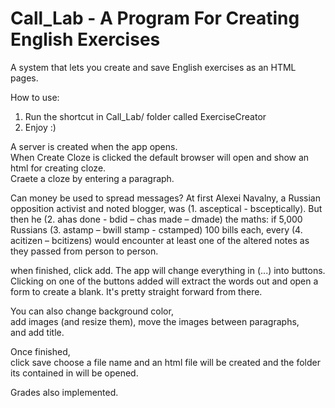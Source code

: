 # Call_Lab - A Program For Creating English Exercises
A system that lets you create and save English exercises as an HTML pages.  

How to use:  
1. Run the shortcut in Call_Lab/ folder called ExerciseCreator 
2. Enjoy :)

A server is created when the app opens.  
When Create Cloze is clicked the default browser will open and show an html for creating cloze.  
Craete a cloze by entering a paragraph.  
  
Can money be used to spread messages? At first Alexei Navalny, a Russian opposition activist and noted blogger, was (1. asceptical - bsceptically). But then he (2. ahas done - bdid – chas made – dmade) the maths: if 5,000 Russians (3. astamp – bwill stamp - cstamped) 100 bills each, every (4. acitizen – bcitizens) would encounter at least one of the altered notes as they passed from person to person. 
  
when finished, click add.
The app will change everything in (...) into buttons.
Clicking on one of the buttons added will extract the words out and open a form to create a blank.
It's pretty straight forward from there. 

You can also change background color,  
add images (and resize them), move the images between paragraphs,  
and add title.  

Once finished,  
click save choose a file name and an html file will be created and the folder its contained in will be opened.  
  
Grades also implemented.


  

